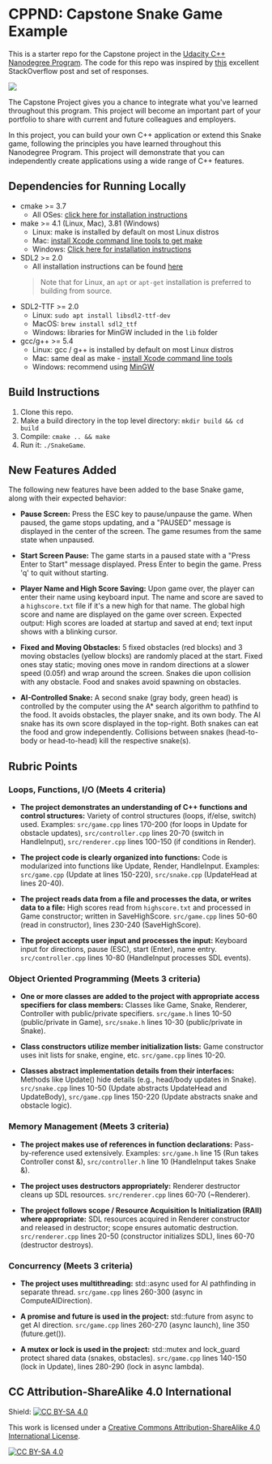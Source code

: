 # CPPND: Capstone Snake Game Example

This is a starter repo for the Capstone project in the [Udacity C++ Nanodegree Program](https://www.udacity.com/course/c-plus-plus-nanodegree--nd213). The code for this repo was inspired by [this](https://codereview.stackexchange.com/questions/212296/snake-game-in-c-with-sdl) excellent StackOverflow post and set of responses.

<img src="snake_game.gif"/>

The Capstone Project gives you a chance to integrate what you've learned throughout this program. This project will become an important part of your portfolio to share with current and future colleagues and employers.

In this project, you can build your own C++ application or extend this Snake game, following the principles you have learned throughout this Nanodegree Program. This project will demonstrate that you can independently create applications using a wide range of C++ features.

## Dependencies for Running Locally
* cmake >= 3.7
  * All OSes: [click here for installation instructions](https://cmake.org/install/)
* make >= 4.1 (Linux, Mac), 3.81 (Windows)
  * Linux: make is installed by default on most Linux distros
  * Mac: [install Xcode command line tools to get make](https://developer.apple.com/xcode/features/)
  * Windows: [Click here for installation instructions](http://gnuwin32.sourceforge.net/packages/make.htm)
* SDL2 >= 2.0
  * All installation instructions can be found [here](https://wiki.libsdl.org/Installation)
  >Note that for Linux, an `apt` or `apt-get` installation is preferred to building from source.
* SDL2-TTF >= 2.0
  * Linux: `sudo apt install libsdl2-ttf-dev`
  * MacOS: `brew install sdl2_ttf`
  * Windows: libraries for MinGW included in the `lib` folder
* gcc/g++ >= 5.4
  * Linux: gcc / g++ is installed by default on most Linux distros
  * Mac: same deal as make - [install Xcode command line tools](https://developer.apple.com/xcode/features/)
  * Windows: recommend using [MinGW](http://www.mingw.org/)

## Build Instructions

1. Clone this repo.
2. Make a build directory in the top level directory: `mkdir build && cd build`
3. Compile: `cmake .. && make`
4. Run it: `./SnakeGame`.


## New Features Added

The following new features have been added to the base Snake game, along with their expected behavior:

* **Pause Screen:** Press the ESC key to pause/unpause the game. When paused, the game stops updating, and a "PAUSED" message is displayed in the center of the screen. The game resumes from the same state when unpaused.

* **Start Screen Pause:** The game starts in a paused state with a "Press Enter to Start" message displayed. Press Enter to begin the game. Press 'q' to quit without starting.

* **Player Name and High Score Saving:** Upon game over, the player can enter their name using keyboard input. The name and score are saved to a `highscore.txt` file if it's a new high for that name. The global high score and name are displayed on the game over screen. Expected output: High scores are loaded at startup and saved at end; text input shows with a blinking cursor.

* **Fixed and Moving Obstacles:** 5 fixed obstacles (red blocks) and 3 moving obstacles (yellow blocks) are randomly placed at the start. Fixed ones stay static; moving ones move in random directions at a slower speed (0.05f) and wrap around the screen. Snakes die upon collision with any obstacle. Food and snakes avoid spawning on obstacles.

* **AI-Controlled Snake:** A second snake (gray body, green head) is controlled by the computer using the A* search algorithm to pathfind to the food. It avoids obstacles, the player snake, and its own body. The AI snake has its own score displayed in the top-right. Both snakes can eat the food and grow independently. Collisions between snakes (head-to-body or head-to-head) kill the respective snake(s).

## Rubric Points

### Loops, Functions, I/O (Meets 4 criteria)

* **The project demonstrates an understanding of C++ functions and control structures:** Variety of control structures (loops, if/else, switch) used. Examples: `src/game.cpp` lines 170-200 (for loops in Update for obstacle updates), `src/controller.cpp` lines 20-70 (switch in HandleInput), `src/renderer.cpp` lines 100-150 (if conditions in Render).

* **The project code is clearly organized into functions:** Code is modularized into functions like Update, Render, HandleInput. Examples: `src/game.cpp` (Update at lines 150-220), `src/snake.cpp` (UpdateHead at lines 20-40).

* **The project reads data from a file and processes the data, or writes data to a file:** High scores read from `highscore.txt` and processed in Game constructor; written in SaveHighScore. `src/game.cpp` lines 50-60 (read in constructor), lines 230-240 (SaveHighScore).

* **The project accepts user input and processes the input:** Keyboard input for directions, pause (ESC), start (Enter), name entry. `src/controller.cpp` lines 10-80 (HandleInput processes SDL events).


### Object Oriented Programming (Meets 3 criteria)

* **One or more classes are added to the project with appropriate access specifiers for class members:** Classes like Game, Snake, Renderer, Controller with public/private specifiers. `src/game.h` lines 10-50 (public/private in Game), `src/snake.h` lines 10-30 (public/private in Snake).

* **Class constructors utilize member initialization lists:** Game constructor uses init lists for snake, engine, etc. `src/game.cpp` lines 10-20.

* **Classes abstract implementation details from their interfaces:** Methods like Update() hide details (e.g., head/body updates in Snake). `src/snake.cpp` lines 10-50 (Update abstracts UpdateHead and UpdateBody), `src/game.cpp` lines 150-220 (Update abstracts snake and obstacle logic).


### Memory Management (Meets 3 criteria)

* **The project makes use of references in function declarations:** Pass-by-reference used extensively. Examples: `src/game.h` line 15 (Run takes Controller const &), `src/controller.h` line 10 (HandleInput takes Snake &).

* **The project uses destructors appropriately:** Renderer destructor cleans up SDL resources. `src/renderer.cpp` lines 60-70 (~Renderer).

* **The project follows scope / Resource Acquisition Is Initialization (RAII) where appropriate:** SDL resources acquired in Renderer constructor and released in destructor; scope ensures automatic destruction. `src/renderer.cpp` lines 20-50 (constructor initializes SDL), lines 60-70 (destructor destroys).




### Concurrency (Meets 3 criteria)

* **The project uses multithreading:** std::async used for AI pathfinding in separate thread. `src/game.cpp` lines 260-300 (async in ComputeAIDirection).

* **A promise and future is used in the project:** std::future from async to get AI direction. `src/game.cpp` lines 260-270 (async launch), line 350 (future.get()).

* **A mutex or lock is used in the project:** std::mutex and lock_guard protect shared data (snakes, obstacles). `src/game.cpp` lines 140-150 (lock in Update), lines 280-290 (lock in async lambda).



## CC Attribution-ShareAlike 4.0 International


Shield: [![CC BY-SA 4.0][cc-by-sa-shield]][cc-by-sa]

This work is licensed under a
[Creative Commons Attribution-ShareAlike 4.0 International License][cc-by-sa].

[![CC BY-SA 4.0][cc-by-sa-image]][cc-by-sa]

[cc-by-sa]: http://creativecommons.org/licenses/by-sa/4.0/
[cc-by-sa-image]: https://licensebuttons.net/l/by-sa/4.0/88x31.png
[cc-by-sa-shield]: https://img.shields.io/badge/License-CC%20BY--SA%204.0-lightgrey.svg
